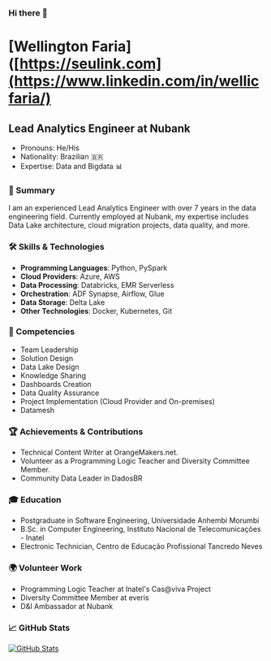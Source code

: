 ### Hi there 👋

# [Wellington Faria]([https://seulink.com](https://www.linkedin.com/in/wellicfaria/) 
## Lead Analytics Engineer at Nubank

- Pronouns: He/His 
- Nationality: Brazilian 🇧🇷
- Expertise: Data and Bigdata 📊 


### 🎯 Summary
I am an experienced Lead Analytics Engineer with over 7 years in the data engineering field. Currently employed at Nubank, my expertise includes Data Lake architecture, cloud migration projects, data quality, and more.

### 🛠 Skills & Technologies
- **Programming Languages**: Python, PySpark
- **Cloud Providers**: Azure, AWS
- **Data Processing**: Databricks, EMR Serverless
- **Orchestration**: ADF Synapse, Airflow, Glue
- **Data Storage**: Delta Lake
- **Other Technologies**: Docker, Kubernetes, Git

### 🌱 Competencies
- Team Leadership
- Solution Design
- Data Lake Design
- Knowledge Sharing
- Dashboards Creation
- Data Quality Assurance
- Project Implementation (Cloud Provider and On-premises)
- Datamesh
  
### 🏆 Achievements & Contributions
- Technical Content Writer at OrangeMakers.net.
- Volunteer as a Programming Logic Teacher and Diversity Committee Member.
- Community Data Leader in DadosBR
  
### 🎓 Education
- Postgraduate in Software Engineering, Universidade Anhembi Morumbi
- B.Sc. in Computer Engineering, Instituto Nacional de Telecomunicações - Inatel
- Electronic Technician, Centro de Educação Profissional Tancredo Neves

### 🌍 Volunteer Work
- Programming Logic Teacher at Inatel's Cas@viva Project
- Diversity Committee Member at everis
- D&I Ambassador at Nubank

### 📈 GitHub Stats
[![GitHub Stats](https://github-readme-stats.vercel.app/api?username=wellicfaria)](https://github.com/wellicfaria) 

